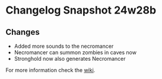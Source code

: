 # Changelog Snapshot 24w28b

## Changes
- Added more sounds to the necromancer
- Necromancer can summon zombies in caves now
- Stronghold now also generates Necromancer

For more information check the [wiki](https://www.nemonotfound.com/minecraft-mods/nemos-creatures).